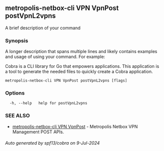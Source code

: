 ## metropolis-netbox-cli VPN VpnPost postVpnL2vpns

A brief description of your command

### Synopsis

A longer description that spans multiple lines and likely contains examples
and usage of using your command. For example:

Cobra is a CLI library for Go that empowers applications.
This application is a tool to generate the needed files
to quickly create a Cobra application.

```
metropolis-netbox-cli VPN VpnPost postVpnL2vpns [flags]
```

### Options

```
  -h, --help   help for postVpnL2vpns
```

### SEE ALSO

* [metropolis-netbox-cli VPN VpnPost]()	 - Metropolis Netbox VPN Management POST APIs.

###### Auto generated by spf13/cobra on 9-Jul-2024
